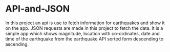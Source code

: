 # API-and-JSON
In this project an api is use to fetch information for earthquakes and show it on the app.
JSON requests are made in this project to fetch the data.
It is a simple app which shows magnitude, location with co-ordinates, date and time of the earthquake from the earthquake API sorted form descending to ascending.
